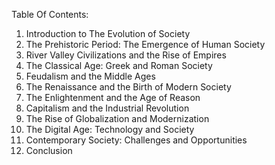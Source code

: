 Table Of Contents:

1. Introduction to The Evolution of Society
2. The Prehistoric Period: The Emergence of Human Society
3. River Valley Civilizations and the Rise of Empires
4. The Classical Age: Greek and Roman Society
5. Feudalism and the Middle Ages
6. The Renaissance and the Birth of Modern Society
7. The Enlightenment and the Age of Reason
8. Capitalism and the Industrial Revolution
9. The Rise of Globalization and Modernization
10. The Digital Age: Technology and Society
11. Contemporary Society: Challenges and Opportunities
12. Conclusion